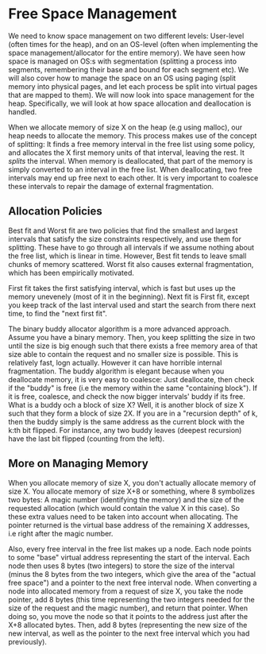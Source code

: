 # Free Space Management
We need to know space management on two different levels: User-level (often times for the heap), and on an OS-level (often 
when implementing the space management/allocator for the entire memory). We have seen how space is managed on OS:s with segmentation (splitting 
a process into segments, remembering their base and bound for each segment etc). We will also cover how to manage the space
on an OS using paging (split memory into physical pages, and let each process be split into virtual pages that are mapped 
to them). We will now look into space management for the heap. Specifically, we will look at how space allocation and deallocation is handled.

When we allocate memory of size X on the heap (e.g using malloc), our heap needs to allocate the memory. This process makes use of 
the concept of splitting: It finds a free memory interval in the free list using some policy, and allocates the X first memory units of that 
interval, leaving the rest. It *splits* the interval. When memory is deallocated, that part of the memory is simply converted to an 
interval in the free list. When deallocating, two free intervals may end up free next to each other. It is very important to 
coalesce these intervals to repair the damage of external fragmentation.

## Allocation Policies
Best fit and Worst fit are two policies that find the smallest and largest intervals that satisfy the size constraints 
respectively, and use them for splitting. These have to go through all intervals if we assume nothing about the free list, 
which is linear in time. However, Best fit tends to leave small chunks of memory scattered. Worst fit also causes external
fragmentation, which has been empirically motivated. 

First fit takes the first satisfying interval, which is fast but uses up the memory unevenely (most of it in the beginning). Next 
fit is First fit, except you keep track of the last interval used and start the search from there next time, to find the "next 
first fit".

The binary buddy allocator algorithm is a more advanced approach. Assume you have a binary memory. Then, you keep splitting the size 
in two until the size is big enough such that there exists a free memory area of that size able to contain the request and 
no smaller size is possible. This is relatively fast, logn actually. However it can have horrible internal fragmentation. 
The buddy algorithm is elegant because when you deallocate memory, it is very easy to coalesce: Just deallocate, then check if 
the "buddy" is free (i.e the memory within the same "containing block"). If it is free, coalesce, and check the now bigger intervals' 
buddy if its free. What is a buddy och a block of size X? Well, it is another block of size X such that they form a block of 
size 2X. If you are in a "recursion depth" of k, then the buddy simply is the same address as the current block with the k:th
bit flipped. For instance, any two buddy leaves (deepest recursion) have the last bit flipped (counting from the left).

## More on Managing Memory
When you allocate memory of size X, you don't actually allocate memory of size X. You allocate memory of size X+8 or something, where 8 symbolizes two bytes: A magic number (identifying the memory) and the size of the requested allocation (which would contain the value X in this case). So these extra values need to be taken into account when allocating. The 
pointer returned is the virtual base address of the remaining X addresses, i.e right after the magic number.

Also, every free interval in the free list makes up a node. Each node points to some "base" virtual address representing
the start of the interval. Each node then uses 8 bytes (two integers) to store the size of the interval (minus the 8 bytes 
from the two integers, which give the area of the "actual free space") and a pointer to the next free interval node. When 
converting a node into allocated memory from a request of size X, you take the node pointer, add 8 bytes (this time representing the two integers needed for the size of the request and the magic number), and return that pointer. When doing so, you move the node so that it points to the address just after the X+8 allocated bytes. Then, add 8 bytes (representing 
the new size of the new interval, as well as the pointer to the next free interval which you had previously).
